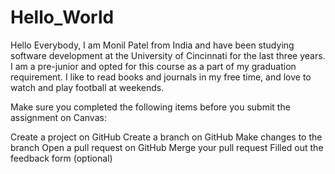 # Hello_World
Hello Everybody, 
I am Monil Patel from India and have been studying software development at the University of Cincinnati for the last three years. I am a pre-junior and opted for this course as a part of my graduation requirement. I like to read books and journals in my free time, and love to watch and play football at weekends. 

Make sure you completed the following items before you submit the assignment on Canvas:

 Create a project on GitHub
 Create a branch on GitHub
 Make changes to the branch
 Open a pull request on GitHub
 Merge your pull request
 Filled out the feedback form (optional)
